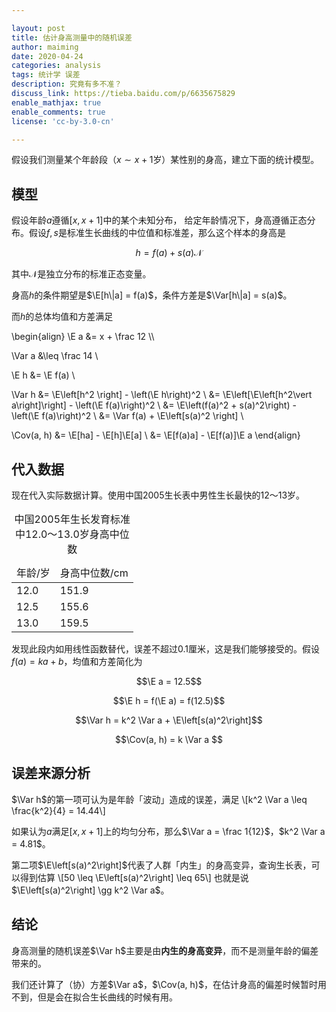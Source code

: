 ```yaml
---

layout: post
title: 估计身高测量中的随机误差
author: maiming
date: 2020-04-24
categories: analysis
tags: 统计学 误差
description: 究竟有多不准？
discuss_link: https://tieba.baidu.com/p/6635675829
enable_mathjax: true
enable_comments: true
license: 'cc-by-3.0-cn'

---
```


<div style="display:none">
  $$
    \newcommand{\Cov}{\mathop{\rm Cov}\nolimits}
    \newcommand{\Var}{\mathop{\rm Var}\nolimits}
    \newcommand{\E}{\mathop{\mathbb E}\nolimits}
  $$
</div>


假设我们测量某个年龄段（$x \sim x + 1$岁）某性别的身高，建立下面的统计模型。

## 模型

假设年龄$a$遵循$[x, x + 1]$中的某个未知分布，
给定年龄情况下，身高遵循正态分布。假设$f, s$是标准生长曲线的中位值和标准差，那么这个样本的身高是

$$h = f(a) + s(a) \mathcal N$$

其中$\mathcal N$是独立分布的标准正态变量。

身高$h$的条件期望是$\E[h\|a] = f(a)$，条件方差是$\Var[h\|a] = s(a)$。

而$h$的总体均值和方差满足

<div>
  \begin{align}
  \E a &= x + \frac 12 \\

  \Var a &\leq \frac 14 \\

  \E h &= \E f(a) \\

  \Var h 
  &= \E\left[h^2 \right] - \left(\E h\right)^2 \\
  &= \E\left[\E\left[h^2\vert a\right]\right] - \left(\E f(a)\right)^2 \\
  &= \E\left(f(a)^2 + s(a)^2\right) - \left(\E f(a)\right)^2 \\
  &= \Var f(a) + \E\left[s(a)^2 \right] \\

  \Cov(a, h) 
  &= \E[ha] - \E[h]\E[a] \\
  &= \E[f(a)a] - \E[f(a)]\E a
  \end{align}
</div>

## 代入数据

现在代入实际数据计算。使用中国2005生长表中男性生长最快的12～13岁。

<table>
  <thead>
    <tr>
      <td>年龄/岁</td>
      <td>身高中位数/cm</td>
    </tr>
  </thead>
  <tbody>
    <tr>
      <td>12.0</td>
      <td>151.9</td>
    </tr>
    <tr>
      <td>12.5</td>
      <td>155.6</td>
    </tr>
    <tr>
      <td>13.0</td>
      <td>159.5</td>
    </tr>
  </tbody>
  <caption>
    中国2005年生长发育标准中12.0～13.0岁身高中位数
  </caption>
</table>

发现此段内如用线性函数替代，误差不超过0.1厘米，这是我们能够接受的。假设$f(a) = ka + b$，均值和方差简化为

$$\E a = 12.5$$

$$\E h = f(\E a) = f(12.5)$$

$$\Var h = k^2 \Var a + \E\left[s(a)^2\right]$$

$$\Cov(a, h) = k \Var a $$

## 误差来源分析

$\Var h$的第一项可认为是年龄「波动」造成的误差，满足
\\[k^2 \Var a \leq \frac{k^2}{4} = 14.44\\]

如果认为$a$满足$[x,x+1]$上的均匀分布，那么$\Var a = \frac 1{12}$，$k^2 \Var a = 4.81$。

第二项$\E\left[s(a)^2\right]$代表了人群「内生」的身高变异，查询生长表，可以得到估算
\\[50 \leq \E\left[s(a)^2\right] \leq 65\\]
也就是说$\E\left[s(a)^2\right] \gg k^2 \Var a$。

## 结论

身高测量的随机误差$\Var h$主要是由**内生的身高变异**，而不是测量年龄的偏差带来的。

我们还计算了（协）方差$\Var a$，$\Cov(a, h)$，在估计身高的偏差时候暂时用不到，但是会在拟合生长曲线的时候有用。